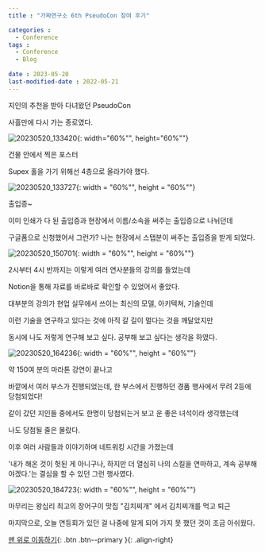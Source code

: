 ```yaml
--- 
title : "가짜연구소 6th PseudoCon 참여 후기"

categories : 
  - Conference
tags :
  - Conference
  - Blog
 
date : 2023-05-20
last-modified-date : 2022-05-21
---
```


지인의 추천을 받아 다녀왔던 PseudoCon

사흘만에 다시 가는 종로였다.

![20230520_133420](https://github.com/deepshadow25/blog_image_uploading/assets/115054681/f12be98d-336b-4ff3-bd97-4fc9459bd3f2.png){: width="60%"", height="60%""}

건물 안에서 찍은 포스터

Supex 홀을 가기 위해선 4층으로 올라가야 했다.

![20230520_133727](https://github.com/deepshadow25/blog_image_uploading/assets/115054681/4c9e4068-990d-4940-b385-5a2add0f1a6e.png){: width = "60%"", height = "60%""}

출입증~

이미 인쇄가 다 된 출입증과 현장에서 이름/소속을 써주는 출입증으로 나뉘던데

구글폼으로 신청했어서 그런가? 나는 현장에서 스탭분이 써주는 출입증을 받게 되었다.

![20230520_150701](https://github.com/deepshadow25/blog_image_uploading/assets/115054681/b183ce49-e153-482e-9f20-1968c37347ca.png){: width = "60%"", height = "60%""}

2시부터 4시 반까지는 이렇게 여러 연사분들의 강의를 들었는데

Notion을 통해 자료를 바로바로 확인할 수 있었어서 좋았다.

대부분의 강의가 현업 실무에서 쓰이는 최신의 모델, 아키텍쳐, 기술인데 

이런 기술을 연구하고 있다는 것에 아직 갈 길이 멀다는 것을 깨달았지만

동시에 나도 저렇게 연구해 보고 싶다. 공부해 보고 싶다는 생각을 하였다.


![20230520_164236](https://github.com/deepshadow25/blog_image_uploading/assets/115054681/2d29c091-10ee-411f-8655-0d02f47cb759.png){: width = "60%"", height = "60%""}


약 150여 분의 마라톤 강연이 끝나고

바깥에서 여러 부스가 진행되었는데, 한 부스에서 진행하던 경품 행사에서 무려 2등에 당첨되었다!

같이 갔던 지인들 중에서도 한명이 당첨되는거 보고 운 좋은 녀석이라 생각했는데

나도 당첨될 줄은 몰랐다.


이후 여러 사람들과 이야기하며 네트워킹 시간을 가졌는데

'내가 해온 것이 헛된 게 아니구나, 하지만 더 열심히 나의 스킬을 연마하고, 계속 공부해야겠다.'는 결심을 할 수 있던 그런 행사였다.


![20230520_184723](https://github.com/deepshadow25/blog_image_uploading/assets/115054681/5fa29342-1301-4e50-9a2a-91770824d31f.png){: width = "60%"", height = "60%""}

마무리는 왕십리 최고의 장어구이 맛집 "김치찌개" 에서 김치찌개를 먹고 퇴근


마지막으로, 오늘 연등회가 있던 걸 나중에 알게 되어 가지 못 했던 것이 조금 아쉬웠다.

[맨 위로 이동하기](#){: .btn .btn--primary }{: .align-right}
